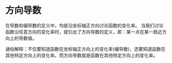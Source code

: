 
# 方向导数

在导数和偏导数的定义中，均是沿坐标轴正方向讨论函数的变化率。 当我们讨论函数沿任意方向的变化率时，就引出了方向导数的定义，即：某一点在某一趋近方向上的导数值。  

通俗解释：不仅要知道函数在坐标轴正方向上的变化率(偏导数)，还要知道函数在其他特定方向上的变化率。而方向导数就是函数在其他特定方向上的变化率。  

